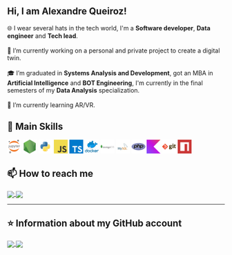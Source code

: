 <h2>Hi, I am Alexandre Queiroz!</h2> 

🌐 I wear several hats in the tech world, I'm a **Software developer**, **Data engineer** and **Tech lead**. <br><br>
🔭 I’m currently working on a personal and private project to create a digital twin. <br><br>
🎓 I’m graduated in **Systems Analysis and Development**, got an MBA in **Artificial Intelligence** and **BOT Engineering**, I'm currently in the final semesters of my **Data Analysis** specialization. <br><br>
🌱 I’m currently learning AR/VR.

<h2>🚀 Main Skills </h2>
<code><img height="32" src="https://raw.githubusercontent.com/github/explore/80688e429a7d4ef2fca1e82350fe8e3517d3494d/topics/jupyter-notebook/jupyter-notebook.png" alt="Jupyter Notebook"/></code>
<code><img height="32" src="https://raw.githubusercontent.com/github/explore/80688e429a7d4ef2fca1e82350fe8e3517d3494d/topics/nodejs/nodejs.png" alt="Nodejs"/></code>
<code><img height="32" src="https://raw.githubusercontent.com/github/explore/80688e429a7d4ef2fca1e82350fe8e3517d3494d/topics/python/python.png" alt="Python"/></code>
<code><img height="32" src="https://raw.githubusercontent.com/github/explore/80688e429a7d4ef2fca1e82350fe8e3517d3494d/topics/javascript/javascript.png" alt="Javascript"/></code>
<code><img height="32" src="https://raw.githubusercontent.com/github/explore/80688e429a7d4ef2fca1e82350fe8e3517d3494d/topics/typescript/typescript.png" alt="Typescript"/></code>
<code><img height="32" src="https://raw.githubusercontent.com/github/explore/80688e429a7d4ef2fca1e82350fe8e3517d3494d/topics/docker/docker.png" alt="Docker"/></code>
<code><img height="32" src="https://raw.githubusercontent.com/github/explore/80688e429a7d4ef2fca1e82350fe8e3517d3494d/topics/mongodb/mongodb.png" alt="MongoDB"/></code>
<code><img height="32" src="https://raw.githubusercontent.com/github/explore/80688e429a7d4ef2fca1e82350fe8e3517d3494d/topics/mysql/mysql.png" alt="MySQL"/></code>
<code><img height="32" src="https://raw.githubusercontent.com/github/explore/80688e429a7d4ef2fca1e82350fe8e3517d3494d/topics/php/php.png" alt="PHP"/></code>
<code><img height="32" src="https://raw.githubusercontent.com/github/explore/80688e429a7d4ef2fca1e82350fe8e3517d3494d/topics/kotlin/kotlin.png" alt="Kotlin"/></code>
<code><img height="32" src="https://raw.githubusercontent.com/github/explore/80688e429a7d4ef2fca1e82350fe8e3517d3494d/topics/git/git.png" alt="Git"/></code>
<code><img height="32" src="https://raw.githubusercontent.com/github/explore/80688e429a7d4ef2fca1e82350fe8e3517d3494d/topics/npm/npm.png" alt="npm"/></code>

<h2>📫 How to reach me</h2>
<a href="https://github.com/alexandre-queiroz">
  <img align="center" src="https://img.shields.io/badge/GitHub-100000?style=for-the-badge&logo=github&logoColor=white" />
</a>
<a href="https://www.linkedin.com/in/alexandre-a-queiroz/">
  <img align="center" src="https://img.shields.io/badge/LinkedIn-0077B5?style=for-the-badge&logo=linkedin&logoColor=white" />
</a>

<hr>

<h2>⭐ Information about my GitHub account </h2>
<a href="https://github-readme-stats-git-master-alexandre-queiroz.vercel.app/api?username=alexandre-queiroz&count_private=true&hide=contribs&&include_all_commits=true&show_icons=true&theme=dracula">
  <img height=180 align="center" src="https://github-readme-stats-git-master-alexandre-queiroz.vercel.app/api?username=alexandre-queiroz&count_private=true&hide=contribs&&include_all_commits=true&show_icons=true&theme=dracula" />
</a>
<a href="https://github-readme-stats-git-master-alexandre-queiroz.vercel.app/api/top-langs?username=alexandre-queiroz">
  <img height=180 align="center" src="https://github-readme-stats-git-master-alexandre-queiroz.vercel.app/api/top-langs?username=alexandre-queiroz&layout=compact&langs_count=8&card_width=356&theme=dracula&exclude_repo=github-readme-stats,erp" />
</a>

<!--
**alexandre-queiroz/alexandre-queiroz** is a ✨ _special_ ✨ repository because its `README.md` (this file) appears on your GitHub profile.

Here are some ideas to get you started:

- 🔭 I’m currently working on ...
- 🌱 I’m currently learning ...
- 👯 I’m looking to collaborate on ...
- 🤔 I’m looking for help with ...
- 💬 Ask me about ...
- 📫 How to reach me: ...
- 😄 Pronouns: ...
- ⚡ Fun fact: ...
-->
